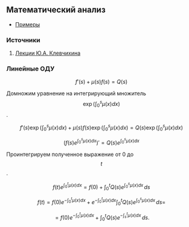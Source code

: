 ## Математический анализ

- [Примеры](mathan_examples.md)

### Источники

1. [Лекции Ю.А. Клевчихина](https://yadi.sk/d/uM4I2FCJ3Ky46Y)

### Линейные ОДУ

$$
f'(s) + \mu(s)f(s) = Q(s)
$$

Домножим уравнение на интегрирующий множитель $$\exp\left(\int_0^s \mu(x) dx\right)$$.

$$
f'(s)\exp\left(\int_0^s \mu(x) dx\right) + \mu(s)f(s)\exp\left(\int_0^s \mu(x) dx\right) = Q(s)\exp\left(\int_0^s \mu(x) dx\right)
$$

$$
\left( f(s)e^{\int_0^s \mu(x) dx} \right)' = Q(s)e^{\int_0^s \mu(x) dx}
$$

Проинтегрируем полученное выражение от 0 до $$t$$.

$$
f(t)e^{\int_0^t \mu(x) dx} = f(0) + \int_0^t Q(s)e^{\int_0^s \mu(x) dx}\, ds
$$

$$
f(t) = f(0)e^{-\int_0^t \mu(x) dx} + e^{-\int_0^t \mu(x) dx}\int_0^t Q(s)e^{\int_0^s \mu(x) dx}\, ds =
$$

$$
= f(0)e^{-\int_0^t \mu(x) dx} + \int_0^t Q(s)e^{- \int_s^t \mu(x) dx}\, ds.
$$

